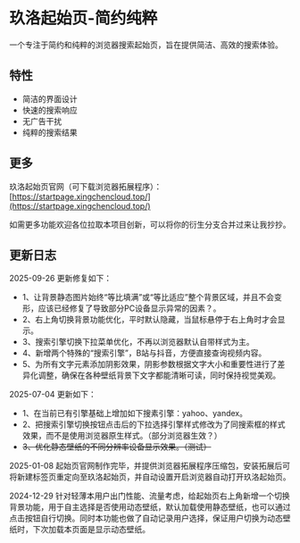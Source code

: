 # 玖洛起始页-简约纯粹

一个专注于简约和纯粹的浏览器搜索起始页，旨在提供简洁、高效的搜索体验。

## 特性

- 简洁的界面设计
- 快速的搜索响应
- 无广告干扰
- 纯粹的搜索结果

## 更多

玖洛起始页官网（可下载浏览器拓展程序）：[https://startpage.xingchencloud.top/](https://startpage.xingchencloud.top/)

如需更多功能欢迎各位拉取本项目创新，可以将你的衍生分支合并过来让我抄抄。

## 更新日志

2025-09-26 更新修复如下：
- 1、让背景静态图片始终“等比填满”或“等比适应”整个背景区域，并且不会变形，应该已经修复了导致部分PC设备显示异常的因素？。
- 2、右上角切换背景功能优化，平时默认隐藏，当鼠标悬停于右上角时才会显示。
- 3、搜索引擎切换下拉菜单优化，不再以浏览器默认自带样式为主。
- 4、新增两个特殊的“搜索引擎”，B站与抖音，方便直接查询视频内容。
- 5、为所有文字元素添加阴影效果，阴影参数根据文字大小和重要性进行了差异化调整，确保在各种壁纸背景下文字都能清晰可读，同时保持视觉美观。

2025-07-04 更新如下：
- 1、在当前已有引擎基础上增加如下搜素引擎：yahoo、yandex。
- 2、把搜索引擎切换按钮点击后的下拉选择引擎样式修改为了同搜索框的样式效果，而不是使用浏览器原生样式。（部分浏览器生效？）
- ~~3、优化静态壁纸的不同分辨率设备显示效果。（测试）~~

2025-01-08 起始页官网制作完毕，并提供浏览器拓展程序压缩包，安装拓展后可将新建标签页重定向至玖洛起始页，并自动设置开启浏览器自动打开玖洛起始页。

2024-12-29 针对轻薄本用户出门性能、流量考虑，给起始页右上角新增一个切换背景功能，用于自主选择是否使用动态壁纸，默认加载使用静态壁纸，也可以通过点击按钮自行切换。同时本功能也做了自动记录用户选择，保证用户切换为动态壁纸时，下次加载本页面是显示动态壁纸。
